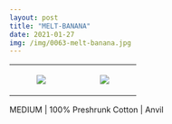 ```yaml
---
layout: post
title: "MELT-BANANA"
date: 2021-01-27
img: /img/0063-melt-banana.jpg
---
```




<table style="width:100%;"><tr><td style="vertical-align:top;">
      <figure class="tmblr-full" data-orig-height="2048" data-orig-width="1365" data-orig-src="https://concertshirts.netlify.app/shirts/0063/0063-01.jpg"><img src="https://64.media.tumblr.com/e9a524526a1a5224623707d854330f44/89961bfeec2e68e5-be/s540x810/2596bb8c0b720521ca6b4b12b74a95d69960a1e2.jpg" data-orig-height="2048" data-orig-width="1365" data-orig-src="https://concertshirts.netlify.app/shirts/0063/0063-01.jpg"/></figure></td>
    <td style="vertical-align:top;">
      <figure class="tmblr-full" data-orig-height="2048" data-orig-width="1365" data-orig-src="https://concertshirts.netlify.app/shirts/0063/0063-02.jpg"><img src="https://64.media.tumblr.com/ab348fc48d815bcfe5f58b99ee63b407/89961bfeec2e68e5-c3/s540x810/b0d4d71ff0eff49c06c774f9dce874306c0d861a.jpg" data-orig-height="2048" data-orig-width="1365" data-orig-src="https://concertshirts.netlify.app/shirts/0063/0063-02.jpg"/></figure></td>
  </tr></table><p>
  MEDIUM | 100% Preshrunk Cotton | Anvil
</p>

